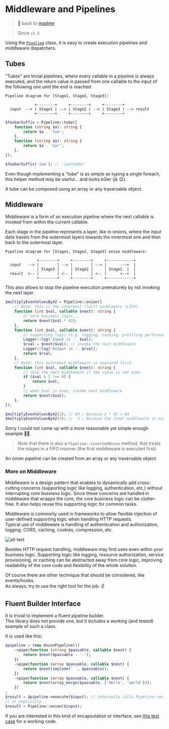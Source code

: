 # Middleware and Pipelines

> 📖 back to [readme](../readme.md)

> Since `v1.5`

Using the [`Pipeline`](/Pipeline.php) class,
it is easy to create execution pipelines and middleware dispatchers.


## Tubes

"Tubes" are trivial pipelines, where every callable in a pipeline is always executed,
and the return value is passed from one callable to the input of the following one
until the end is reached.

```
Pipeline diagram for [Stage1, Stage2, Stage3]:

             +--------+     +--------+     +--------+
  input  --> | Stage1 | --> | Stage2 | --> | Stage3 | --> result
             +--------+     +--------+     +--------+
```

```php
$foobarSuffix = Pipeline::tube([
    function (string $a): string {
        return $a . 'foo';
    },
    function (string $a): string {
        return $a . 'bar';
    },
]);

$foobarSuffix('iam'); // 'iamfoobar'
```

Even though implementing a "tube" is as simple as typing a single foreach,
this helper method may be useful... and looks kůler (jk 😉).

A tube can be composed using an array or any traversable object.


## Middleware

Middleware is a form of an execution pipeline where
the next callable is invoked from within the current callable.

Each stage in the pipeline represents a layer, like in onions,
where the input data travels from the outermost layers towards the innermost one
and then back to the outermost layer.

```
Pipeline diagram for [Stage1, Stage2, Stage3] onion middleware:

              +--------+     +--------+     +------------+
  input   --> |        | --> |        | --> |      ---+  |
              | Stage3 |     | Stage2 |     | Stage1  |  |
  result  <-- |        | <-- |        | <-- |      <--+  |
              +--------+     +--------+     +------------+
```

This also allows to stop the pipeline execution prematurely
by not invoking the next layer.
```php
$multiplyEvenValuesBy42 = Pipeline::onion([
    // Note: this is the innermost (last) middleware (LIFO)
    function (int $val, callable $next): string {
        // core business logic...
        return $next($val * 42);
    },
    function (int $val, callable $next): string {
        // supporting logic (e.g. logging, caching, profiling performance, etc.)
        Logger::log('Input is '. $val);
        $rval = $next($val); // invoke the next middleware
        Logger::log('Output is '. $rval);
        return $rval;
    },
    // Note: this outermost middleware is executed first
    function (int $val, callable $next): string {
        // skip the next middleware if the value is not even
        if ($val % 2 !== 0) {
            return $val;
        }
        // when $val is even, invoke next middleware
        return $next($val);
    },
]);

$multiplyEvenValuesBy42(2); // 84 ; because 2 * 42 = 84
$multiplyEvenValuesBy42(3); //  3 ; because the inner middleware is not invoked
```

Sorry I could not come up with a more reasonable yet simple enough example 🤷‍♂️.

> Note that there is also a `Pipeline::invertedOnion` method,
> that treats the stages in a FIFO manner (the first middleware is executed first).

An onion pipeline can be created from an array or any traversable object.


### More on Middleware

Middleware is a design pattern that enables to dynamically add cross-cutting concerns
(supporting logic like logging, authentication, etc.)
without interrupting core business logic.
Since these concerns are handled in middleware that wrapps the core,
the core business logic can be clutter-free.
It also helps reuse this supporting logic for common tasks.

Middleware is commonly used in frameworks to allow
flexible injection of user-defined supporting logic when handling HTTP requests.\
Typical use of middleware is handling of authentication and authorization,
logging, CORS, caching, cookies, compression, etc.

![alt text](https://dab1nmslvvntp.cloudfront.net/wp-content/uploads/2013/02/middleware.jpg "Logo Title Text 1")

Besides HTTP request handling, middleware may find uses even within your business logic.
Supporting logic like logging, resource authorization, service provisioning, or caching
can be abstracted away from core logic,
improving readability of the core code and flexibility of the whole solution.

Of course there are other technique that should be considered, like events/hooks.\
As always, try to use the right tool for the job. ✌


## Fluent Builder Interface

It is trivial to implement a fluent pipeline builder.\
This library does not provide one,
but it includes a working (and tested) example of such a class.

It is used like this:
```php
$pipeline = (new OnionPipeline())
    ->pipe(function (string $passable, callable $next) {
        return $next($passable . '.');
    })
    ->pipe(function (array $passable, callable $next) {
        return $next(implode(' ', $passable));
    })
    ->pipe(function (array $passable, callable $next) {
        return $next(array_merge($passable, ['Hello', 'world']));
    })
;
$result = $pipeline->execute($input); // internally calls Pipeline::onion
// or explicitly
$result = Pipeline::onion($input);
```

If you are interested in this kind of encapsulation or interface,
see [this test case](../tests/pipes.phpt) for a working code. 
